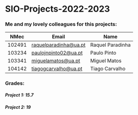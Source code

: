 # SIO-Projects-2022-2023

### Me and my lovely colleagues for this projects:

| NMec   | Email                 | Name             |
| ------ | --------------------- | ---------------- |
| 102491 | raquelparadinha@ua.pt | Raquel Paradinha |
| 103234 | paulojnpinto02@ua.pt  | Paulo Pinto      |
| 103341 | miguelamatos@ua.pt    | Miguel Matos     |
| 104142 | tiagogcarvalho@ua.pt  | Tiago Carvalho   |

### Grades:

##### Project 1: 15.7

##### Project 2: 19
